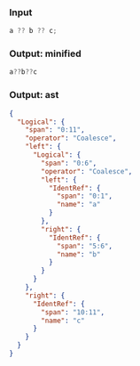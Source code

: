 ### Input
```js parse:expr
a ?? b ?? c;
```

### Output: minified
```js
a??b??c
```

### Output: ast
```json
{
  "Logical": {
    "span": "0:11",
    "operator": "Coalesce",
    "left": {
      "Logical": {
        "span": "0:6",
        "operator": "Coalesce",
        "left": {
          "IdentRef": {
            "span": "0:1",
            "name": "a"
          }
        },
        "right": {
          "IdentRef": {
            "span": "5:6",
            "name": "b"
          }
        }
      }
    },
    "right": {
      "IdentRef": {
        "span": "10:11",
        "name": "c"
      }
    }
  }
}
```
